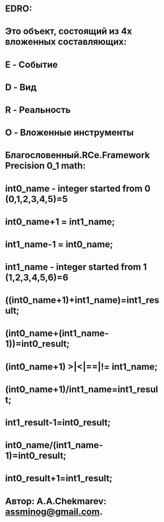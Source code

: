 # EDRO:

# Это объект, состоящий из 4х вложенных  составляющих: 
# E - Событие
# D - Вид
# R - Реальность
# O - Вложенные инструменты

# Благословенный.RCe.Framework Precision 0_1 math:
# int0_name - integer started from 0 (0,1,2,3,4,5)=5
# int0_name+1 = int1_name;
# int1_name-1 = int0_name;
# int1_name - integer started from 1 (1,2,3,4,5,6)=6

# ((int0_name+1)+int1_name)=int1_result;
# (int0_name+(int1_name-1))=int0_result;
# (int0_name+1) >|<|==|!= int1_name;
# (int0_name+1)/int1_name=int1_result;
# int1_result-1=int0_result;
# int0_name/(int1_name-1)=int0_result;
# int0_result+1=int1_result;

#   Автор: A.A.Chekmarev: assminog@gmail.com. 
